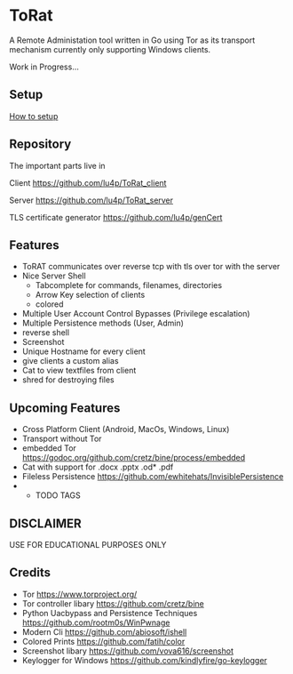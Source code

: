 # ToRat
A Remote Administation tool written in Go using Tor as its transport mechanism
currently only supporting Windows clients.

Work in Progress...

## Setup
[How to setup](https://github.com/lu4p/ToRAT/wiki/Setup)

## Repository
The important parts live in

Client https://github.com/lu4p/ToRat_client

Server https://github.com/lu4p/ToRat_server

TLS certificate generator https://github.com/lu4p/genCert

## Features
- ToRAT communicates over reverse tcp with tls over tor with the server
- Nice Server Shell
  - Tabcomplete for commands, filenames, directories
  - Arrow Key selection of clients
  - colored
- Multiple User Account Control Bypasses (Privilege escalation)
- Multiple Persistence methods (User, Admin)
- reverse shell
- Screenshot
- Unique Hostname for every client
- give clients a custom alias
- Cat to view textfiles from client
- shred for destroying files

## Upcoming Features
- Cross Platform Client (Android, MacOs, Windows, Linux)
- Transport without Tor
- embedded Tor https://godoc.org/github.com/cretz/bine/process/embedded
- Cat with support for .docx .pptx .od* .pdf 
- Fileless Persistence https://github.com/ewhitehats/InvisiblePersistence
- + TODO TAGS

## DISCLAIMER
USE FOR EDUCATIONAL PURPOSES ONLY

## Credits
- Tor https://www.torproject.org/
- Tor controller libary https://github.com/cretz/bine 
- Python Uacbypass and Persistence Techniques https://github.com/rootm0s/WinPwnage 
- Modern Cli https://github.com/abiosoft/ishell 
- Colored Prints https://github.com/fatih/color 
- Screenshot libary https://github.com/vova616/screenshot
- Keylogger for Windows https://github.com/kindlyfire/go-keylogger
